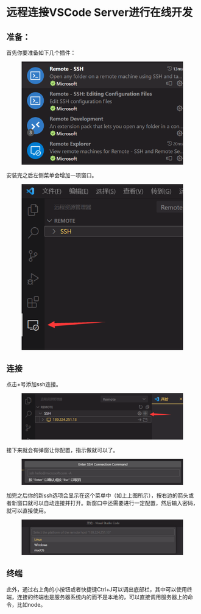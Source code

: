 # 远程连接VSCode Server进行在线开发

## 准备：

首先你要准备如下几个插件：

<figure><img src="../.gitbook/assets/image.png" alt=""><figcaption></figcaption></figure>

安装完之后左侧菜单会增加一项窗口。

<figure><img src="../.gitbook/assets/image (5).png" alt=""><figcaption></figcaption></figure>

## 连接

点击+号添加ssh连接。

<figure><img src="../.gitbook/assets/image (4).png" alt=""><figcaption></figcaption></figure>

接下来就会有弹窗让你配置，指示做就可以了。

<figure><img src="../.gitbook/assets/image (2).png" alt=""><figcaption></figcaption></figure>

加完之后你的新ssh选项会显示在这个菜单中（如上上图所示），按右边的箭头或者新窗口就可以自动连接并打开。新窗口中还需要进行一定配置，然后输入密码，就可以直接使用。

<figure><img src="../.gitbook/assets/image (3).png" alt=""><figcaption></figcaption></figure>

## 终端

此外，通过右上角的小按钮或者快捷键Ctrl+J可以调出底部栏，其中可以使用终端，连接的终端也是服务器系统内的而不是本地的，可以直接调用服务器上的命令，比如node。
